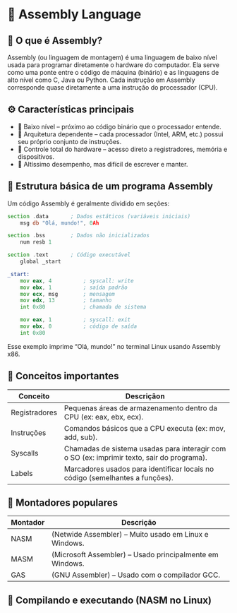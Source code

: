 # 🧠 Assembly Language

## 📘 O que é Assembly?

Assembly (ou linguagem de montagem) é uma linguagem de baixo nível usada para programar diretamente o hardware do computador. Ela serve como uma ponte entre o código de máquina (binário) e as linguagens de alto nível como C, Java ou Python.
Cada instrução em Assembly corresponde quase diretamente a uma instrução do processador (CPU).

## ⚙️ Características principais

* 🔹 Baixo nível – próximo ao código binário que o processador entende.
* 🔹 Arquitetura dependente – cada processador (Intel, ARM, etc.) possui seu próprio conjunto de instruções.
* 🔹 Controle total do hardware – acesso direto a registradores, memória e dispositivos.
* 🔹 Altíssimo desempenho, mas difícil de escrever e manter.

## 🧩 Estrutura básica de um programa Assembly

Um código Assembly é geralmente dividido em seções:

```asm
section .data       ; Dados estáticos (variáveis iniciais)
    msg db "Olá, mundo!", 0Ah

section .bss        ; Dados não inicializados
    num resb 1

section .text       ; Código executável
    global _start

_start:
    mov eax, 4          ; syscall: write
    mov ebx, 1          ; saída padrão
    mov ecx, msg        ; mensagem
    mov edx, 13         ; tamanho
    int 0x80            ; chamada de sistema

    mov eax, 1          ; syscall: exit
    mov ebx, 0          ; código de saída
    int 0x80

```

Esse exemplo imprime “Olá, mundo!” no terminal Linux usando Assembly x86.

## 🧮 Conceitos importantes

| Conceito | Descriçãon |
|----------|------------|
| Registradores |	Pequenas áreas de armazenamento dentro da CPU (ex: eax, ebx, ecx). |
|Instruções|	Comandos básicos que a CPU executa (ex: mov, add, sub).|
|Syscalls|	Chamadas de sistema usadas para interagir com o SO (ex: imprimir texto, sair do programa).|
|Labels|	Marcadores usados para identificar locais no código (semelhantes a funções).|

## 🧰 Montadores populares

|Montador|	Descrição|
|--------|-----------|
|NASM	|(Netwide Assembler) – Muito usado em Linux e Windows.|
|MASM	|(Microsoft Assembler) – Usado principalmente em Windows.|
|GAS	|(GNU Assembler) – Usado com o compilador GCC.|

## 🧪 Compilando e executando (NASM no Linux)


